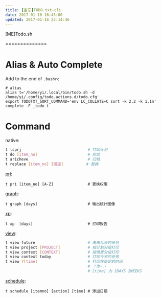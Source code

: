 ```yaml
---
title: [备忘]TODO.txt-cli
date: 2017-01-16 16:45:00
updated: 2017-01-16 22:14:46
---
```

<!--markdown-->[ME]Todo.sh
==============
# Alias & Auto Complete
Add to the end of `.bashrc`
```
# alias
alias t='/home/yi/.local/bin/todo.sh -d /home/yi/.config/todo.actions.d/todo.cfg'
export TODOTXT_SORT_COMMAND='env LC_COLLATE=C sort -k 2,2 -k 1,1n'
complete -F _todo t
```


# Command

native:
```bash
t lsprj                             # 打印计划
t do [item_no]                      # 完成
t aricheve                          # 归档
t replace [item_no] [描述]          # 替换
```

[pri](https://github.com/tonipenya/todo.txt-cli/blob/addons/.todo.actions.d/pri):
```
t pri [item_no] [A-Z]               # 更换权限
```

[graph](https://github.com/timpulver/todo.txt-graph):
```
t graph [days]                      # 输出统计图像
```

[xp](https://github.com/gr0undzer0/xp):
```
t xp  [days]                        # 打印报告
```


[view](http://github.com/markwu/todo-cli-plugins):
```bash
t view future                       # 未来几天的任务
t view project [PROJECT]            # 按计划分组打印
t view context [CONTEXT]            # 按情景分组打印
t view context today                # 打印今天的任务 
t view ?[time]                      # 打印在指定的时间
                                    # ？为+,-
                                    # [time] 为 1DAYS 2WEEKS
```

[schedule](http://github.com/FND/todo.txt-cli/blob/extensions/futureTasks):
```
t schedule [itemno] [action] [time] # 添加日期
```
